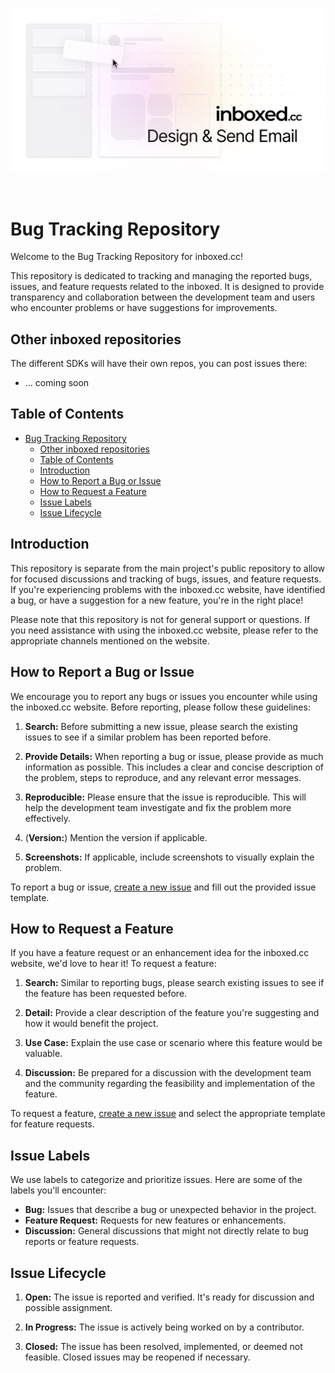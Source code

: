 <p align="center">
  <a href="https://inboxed.cc/">
    <img src="/banner.jpg" alt="Inboxed Banner" style="max-width: 100%; height: auto; max-height: 300px; width: auto;">
  </a>
</p>
&nbsp;

# Bug Tracking Repository

Welcome to the Bug Tracking Repository for inboxed.cc!

This repository is dedicated to tracking and managing the reported bugs, issues, and feature requests related to the inboxed. It is designed to provide transparency and collaboration between the development team and users who encounter problems or have suggestions for improvements.

## Other inboxed repositories

The different SDKs will have their own repos, you can post issues there:

- ... coming soon

## Table of Contents

- [Bug Tracking Repository](#bug-tracking-repository)
  - [Other inboxed repositories](#other-inboxed-repositories)
  - [Table of Contents](#table-of-contents)
  - [Introduction](#introduction)
  - [How to Report a Bug or Issue](#how-to-report-a-bug-or-issue)
  - [How to Request a Feature](#how-to-request-a-feature)
  - [Issue Labels](#issue-labels)
  - [Issue Lifecycle](#issue-lifecycle)

## Introduction

This repository is separate from the main project's public repository to allow for focused discussions and tracking of bugs, issues, and feature requests. If you're experiencing problems with the inboxed.cc website, have identified a bug, or have a suggestion for a new feature, you're in the right place!

Please note that this repository is not for general support or questions. If you need assistance with using the inboxed.cc website, please refer to the appropriate channels mentioned on the website.

## How to Report a Bug or Issue

We encourage you to report any bugs or issues you encounter while using the inboxed.cc website. Before reporting, please follow these guidelines:

1. **Search:** Before submitting a new issue, please search the existing issues to see if a similar problem has been reported before.

2. **Provide Details:** When reporting a bug or issue, please provide as much information as possible. This includes a clear and concise description of the problem, steps to reproduce, and any relevant error messages.

3. **Reproducible:** Please ensure that the issue is reproducible. This will help the development team investigate and fix the problem more effectively.

4. (**Version:**) Mention the version if applicable.

5. **Screenshots:** If applicable, include screenshots to visually explain the problem.

To report a bug or issue, [create a new issue](../../issues/new?assignees=&labels=bug&projects=&template=bug_report.md&title=) and fill out the provided issue template.

## How to Request a Feature

If you have a feature request or an enhancement idea for the inboxed.cc website, we'd love to hear it! To request a feature:

1. **Search:** Similar to reporting bugs, please search existing issues to see if the feature has been requested before.

2. **Detail:** Provide a clear description of the feature you're suggesting and how it would benefit the project.

3. **Use Case:** Explain the use case or scenario where this feature would be valuable.

4. **Discussion:** Be prepared for a discussion with the development team and the community regarding the feasibility and implementation of the feature.

To request a feature, [create a new issue](../../issues/new?assignees=&labels=enhancement&projects=&template=feature_request.md&title=) and select the appropriate template for feature requests.

## Issue Labels

We use labels to categorize and prioritize issues. Here are some of the labels you'll encounter:

- **Bug:** Issues that describe a bug or unexpected behavior in the project.
- **Feature Request:** Requests for new features or enhancements.
- **Discussion:** General discussions that might not directly relate to bug reports or feature requests.

## Issue Lifecycle

1. **Open:** The issue is reported and verified. It's ready for discussion and possible assignment.

2. **In Progress:** The issue is actively being worked on by a contributor.

3. **Closed:** The issue has been resolved, implemented, or deemed not feasible. Closed issues may be reopened if necessary.
